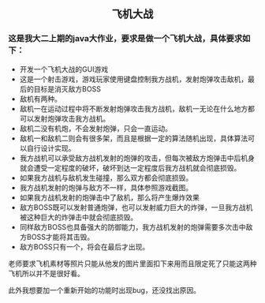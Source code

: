 <h2 align = "center" >飞机大战</h2>

  

### 这是我大二上期的java大作业，要求是做一个飞机大战，具体要求如下：

- 开发一个飞机大战的GUI游戏
- 这是一个射击游戏，游戏玩家使用键盘控制我方战机，发射炮弹攻击敌机，最后的目标是消灭敌方BOSS
- 敌机有两种。
- 敌机一在运动过程中将不断发射炮弹攻击我方战机，敌机一无论在什么地方都可以发射炮弹攻击我方战机。
- 敌机二没有机炮，不会发射炮弹，只会一直运动。
- 敌机一和敌机二则会有很多架，而且是根据一定的算法随机出现，具体算法可以自行设计实现。
- 我方战机可以承受敌方战机发射的炮弹的攻击，但每次被敌方炮弹击中后机身就会遭受一定程度的破坏，破坏到达一定程度后我方战机就会彻底损毁。
- 如果我方战机与敌机发生碰撞，那么双方都会彻底损毁。
- 我方战机发射的炮弹与敌方不一样，具体参照游戏截图。
- 如果我方战机发射的炮弹击中了敌机，那么将产生爆炸效果
- 敌方BOSS既可以发射普通炮弹，也可以发射威力巨大的炸弹，一旦我方战机被这种巨大的炸弹击中就会彻底损毁。
- 同样敌方BOSS也具备强大的防御能力，我方战机发射的炮弹需要多次击中敌方BOSS才能将其击毁。
- 敌方BOSS只有一个，将会在最后才出现。



老师要求飞机素材等照片只能从他发的图片里面扣下来用而且限定死了只能这两种飞机所以并不是很好看。

此外我想要加一个重新开始的功能时出现bug，还没找出原因。
